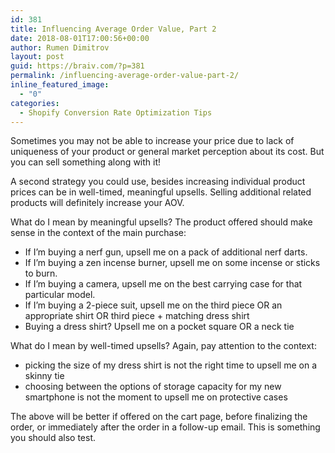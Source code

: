 ```yaml
---
id: 381
title: Influencing Average Order Value, Part 2
date: 2018-08-01T17:00:56+00:00
author: Rumen Dimitrov
layout: post
guid: https://braiv.com/?p=381
permalink: /influencing-average-order-value-part-2/
inline_featured_image:
  - "0"
categories:
  - Shopify Conversion Rate Optimization Tips
---
```

Sometimes you may not be able to increase your price due to lack of uniqueness of your product or general market perception about its cost. But you can sell something along with it!

A second strategy you could use, besides increasing individual product prices can be in well-timed, meaningful upsells. Selling additional related products will definitely increase your AOV.

What do I mean by meaningful upsells? The product offered should make sense in the context of the main purchase:
<ul>
 	<li>If I’m buying a nerf gun, upsell me on a pack of additional nerf darts.</li>
 	<li>If I’m buying a zen incense burner, upsell me on some incense or sticks to burn.</li>
 	<li>If I’m buying a camera, upsell me on the best carrying case for that particular model.</li>
 	<li>If I’m buying a 2-piece suit, upsell me on the third piece OR an appropriate shirt OR third piece + matching dress shirt</li>
 	<li>Buying a dress shirt? Upsell me on a pocket square OR a neck tie</li>
</ul>
What do I mean by well-timed upsells? Again, pay attention to the context:
<ul>
 	<li>picking the size of my dress shirt is not the right time to upsell me on a skinny tie</li>
 	<li>choosing between the options of storage capacity for my new smartphone is not the moment to upsell me on protective cases</li>
</ul>
The above will be better if offered on the cart page, before finalizing the order, or immediately after the order in a follow-up email. This is something you should also test.